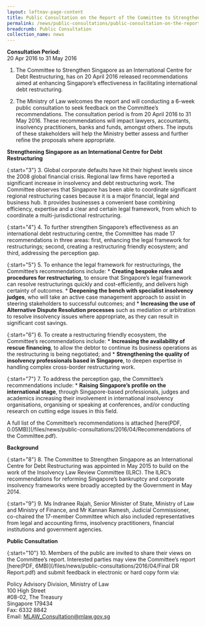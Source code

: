```yaml
---
layout: leftnav-page-content
title: Public Consultation on the Report of the Committee to Strengthen Singapore as an International Centre for Debt Restructuring
permalink: /news/public-consultations/public-consultation-on-the-report-of-the-committee-to-strengthen
breadcrumb: Public Consultation
collection_name: news
---
```


**Consultation Period:**  
20 Apr 2016 to 31 May 2016

1. The Committee to Strengthen Singapore as an International Centre for Debt Restructuring, has on 20 April 2016 released recommendations aimed at enhancing Singapore’s effectiveness in facilitating international debt restructuring.


2. The Ministry of Law welcomes the report and will conducting a 6-week public consultation to seek feedback on the Committee’s recommendations. The consultation period is from 20 April 2016 to 31 May 2016. These recommendations will impact lawyers, accountants, insolvency practitioners, banks and funds, amongst others. The inputs of these stakeholders will help the Ministry better assess and further refine the proposals where appropriate.  


**Strengthening Singapore as an International Centre for Debt Restructuring**

{:start="3"}
3. Global corporate defaults have hit their highest levels since the 2008 global financial crisis. Regional law firms have reported a significant increase in insolvency and debt restructuring work. The Committee observes that Singapore has been able to coordinate significant regional restructuring cases because it is a major financial, legal and business hub. It provides businesses a convenient base combining efficiency, expertise and a clear and certain legal framework, from which to coordinate a multi-jurisdictional restructuring.

 
{:start="4"}
4. To further strengthen Singapore’s effectiveness as an international debt restructuring centre, the Committee has made 17 recommendations in three areas: first, enhancing the legal framework for restructurings; second, creating a restructuring friendly ecosystem; and third, addressing the perception gap.

 
{:start="5"}
5. To enhance the legal framework for restructurings, the Committee’s recommendations include:
    * **Creating bespoke rules and procedures for restructuring**, to ensure that Singapore’s legal framework can resolve restructurings quickly and cost-efficiently, and delivers high certainty of outcomes.
    * **Deepening the bench with specialist insolvency judges**, who will take an active case management approach to assist in steering stakeholders to successful outcomes; and
    * **Increasing the use of Alternative Dispute Resolution processes** such as mediation or arbitration to resolve insolvency issues where appropriate, as they can result in significant cost savings.

 
{:start="6"}
6. To create a restructuring friendly ecosystem, the Committee’s recommendations include:
    * **Increasing the availability of rescue financing**, to allow the debtor to continue its business operations as the restructuring is being negotiated; and
    * **Strengthening the quality of insolvency professionals based in Singapore**, to deepen expertise in handling complex cross-border restructuring work.

 
{:start="7"}
7. To address the perception gap, the Committee’s recommendations include:
    * **Raising Singapore’s profile on the international stage**, through Singapore-based professionals, judges and academics increasing their involvement in international insolvency organisations, organising or speaking at conferences, and/or conducting research on cutting edge issues in this field.

 

A full list of the Committee’s recommendations is attached [here(PDF, 0.05MB)](/files/news/public-consultations/2016/04/Recommendations of the Committee.pdf).

 

**Background**

 
{:start="8"}
8. The Committee to Strengthen Singapore as an International Centre for Debt Restructuring was appointed in May 2015 to build on the work of the Insolvency Law Review Committee (ILRC). The ILRC’s recommendations for reforming Singapore’s bankruptcy and corporate insolvency frameworks were broadly accepted by the Government in May 2014.  

 
{:start="9"}
9. Ms Indranee Rajah, Senior Minister of State, Ministry of Law and Ministry of Finance, and Mr Kannan Ramesh, Judicial Commissioner, co-chaired the 17-member Committee which also included representatives from legal and accounting firms, insolvency practitioners, financial institutions and government agencies.


**Public Consultation**

{:start="10"}
10. Members of the public are invited to share their views on the Committee’s report. Interested parties may view the Committee’s report [here(PDF, 6MB)](/files/news/public-consultations/2016/04/Final DR Report.pdf) and submit feedback in electronic or hard copy form via:

Policy Advisory Division, Ministry of Law  
100 High Street  
#08-02, The Treasury  
Singapore 179434  
Fax: 6332 8842  
Email: [MLAW_Consultation@mlaw.gov.sg](mailto:MLAW_Consultation@mlaw.gov.sg)

